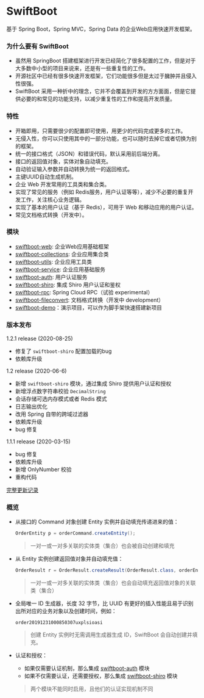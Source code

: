 # SwiftBoot

基于 Spring Boot，Spring MVC，Spring Data 的企业Web应用快速开发框架。

### 为什么要有 SwiftBoot
* 虽然用 SpringBoot 搭建框架进行开发已经简化了很多配置的工作，但是对于大多数中小型的项目来说来，还是有一些重复性的工作。
* 开源社区中已经有很多快速开发框架，它们功能很多但是太过于臃肿并且侵入性很强。
* SwiftBoot 采用一种折中的理念，它并不会覆盖到开发的方方面面，但是它提供必要的和常见的功能支持，以减少重复性的工作和提高开发质量。

### 特性
* 开箱即用，只需要很少的配置即可使用，用更少的代码完成更多的工作。
* 无侵入性，你可以只使用其中的一部分功能，也可以随时去掉它或者切换为别的框架。
* 统一的接口格式（JSON）和错误代码，默认采用前后端分离。
* 接口的返回值对象，实体对象自动填充。
* 自动验证输入参数并自动转换为统一的返回格式。
* 主键UUID自动生成机制。
* 企业 Web 开发常用的工具类和集合类。
* 实现了常见的服务（例如 Redis服务，用户认证等等），减少不必要的重复开发工作，关注核心业务逻辑。
* 实现了基本的用户认证（基于 Redis），可用于 Web 和移动应用的用户认证。
* 常见文档格式转换（开发中）。


### 模块
* [swiftboot-web](swiftboot-web/): 企业Web应用基础框架
* [swiftboot-collections](swiftboot-collections/): 企业应用集合类
* [swiftboot-utils](swiftboot-utils/): 企业应用工具类
* [swiftboot-service](swiftboot-service/): 企业应用基础服务
* [swiftboot-auth](swiftboot-auth/): 用户认证服务
* [swiftboot-shiro](swiftboot-shiro/): 集成 Shiro 用户认证和鉴权
* [swiftboot-rpc](swiftboot-rpc/): Spring Cloud RPC（试验 experimental）
* [swiftboot-fileconvert](swiftboot-fileconvert/): 文档格式转换（开发中 development）
* [swiftboot-demo](swiftboot-demo/)：演示项目，可以作为脚手架快速搭建新项目


### 版本发布
1.2.1 release (2020-08-25)
* 修复了 `swiftboot-shiro` 配置加载的bug
* 依赖库升级

1.2 release (2020-06-6)
* 新增 `swiftboot-shiro` 模块，通过集成 Shiro 提供用户认证和授权
* 新增浮点数字符串校验 `DecimalString`
* 会话存储可选内存模式或者 Redis 模式
* 日志输出优化
* 改用 Spring 自带的跨域过滤器
* 依赖库升级
* bug 修复

1.1.1 release (2020-03-15)
* bug 修复
* 依赖库升级
* 新增 OnlyNumber 校验
* 重构代码


[完整更新记录](changelog.md)

### 概览

	
* 从接口的 Command 对象创建 Entity 实例并自动填充传递进来的值：

	```java
	OrderEntity p = orderCommand.createEntity();
	```
 
    > 一对一或一对多关联的实体类（集合）也会被自动创建和填充

* 从 Entity 实例创建返回值对象并自动填充值：

	```java
	OrderResult r = OrderResult.createResult(OrderResult.class, orderEntity);
	```
 
    > 一对一或一对多关联的实体类（集合）也会自动填充返回值对象的关联类（集合）

* 全局唯一 ID 生成器，长度 32 字节，比 UUID 有更好的插入性能且易于识别出所对应的业务对象以及创建时间，例如：
    ```
    order20191231000850307uxplsioasi
    ```

    > 创建 Entity 实例时无需调用生成器生成 ID，SwiftBoot 会自动创建并填充。

* 认证和授权：
    * 如果仅需要认证机制，那么集成 [swiftboot-auth](swiftboot-auth/) 模块
    * 如果不仅需要认证，还需要授权，那么集成 [swiftboot-shiro](swiftboot-shiro/) 模块
    
    > 两个模块不能同时启用，且他们的认证实现机制不同